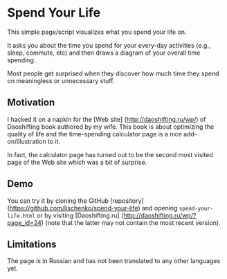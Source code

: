 Spend Your Life
===============

This simple page/script visualizes what you spend your life on.

It asks you about the time you spend for your every-day activities (e.g., sleep, commute, etc) and then draws a diagram of your overall time spending.

Most people get surprised when they discover how much time they spend on meaningless or unnecessary stuff.

Motivation
----------

I hacked it on a napkin for the [Web site] (http://daoshifting.ru/wp/) of Daoshifting book authored by my wife. This book is about optimizing the quality of life and the time-spending calculator page is a nice add-on/illustration to it.

In fact, the calculator page has turned out to be the second most visited page of the Web site which was a bit of surprise.

Demo
----

You can try it by cloning the GitHub [repository] (https://github.com/lischenko/spend-your-life) and opening ````spend-your-life.html```` or by visiting [Daoshifting.ru] (http://daoshifting.ru/wp/?page_id=24) (note that the latter may not contain the most recent version).


Limitations
-----------

The page is in Russian and has not been translated to any other languages yet.
